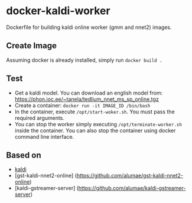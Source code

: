 # docker-kaldi-worker
Dockerfile for building kaldi online worker (gmm and nnet2) images. 

Create Image
------------

Assuming docker is already installed, simply run `docker build .`

Test
----

* Get a kaldi model. You can download an english model from: https://phon.ioc.ee/~tanela/tedlium_nnet_ms_sp_online.tgz
* Create a container: `docker run -it IMAGE_ID /bin/bash`
* In the container, execute `/opt/start-woker.sh`. You must pass the required arguments.
* You can stop the worker simply executing `/opt/terminate-worker.sh` inside the container. You can also stop the container using docker command line interface.


Based on
--------
* [kaldi](http://www.kaldi.org)
* [gst-kaldi-nnet2-online] (https://github.com/alumae/gst-kaldi-nnet2-online)
* [kaldi-gstreamer-server] (https://github.com/alumae/kaldi-gstreamer-server)

